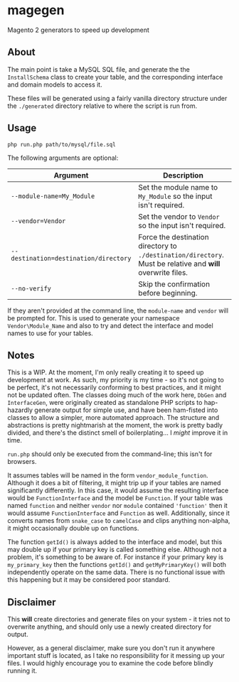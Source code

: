 # magegen
Magento 2 generators to speed up development

## About
The main point is take a MySQL SQL file, and generate the the `InstallSchema` class to create your table, and the corresponding interface and domain models to access it.

These files will be generated using a fairly vanilla directory structure under the `./generated` directory relative to where the script is run from.

## Usage
`php run.php path/to/mysql/file.sql`

The following arguments are optional:

|Argument|Description|
|---|---|
`--module-name=My_Module` | Set the module name to `My_Module` so the input isn't required.
`--vendor=Vendor` | Set the vendor to `Vendor` so the input isn't required.
`--destination=destination/directory` | Force the destination directory to `./destination/directory`. Must be relative and **will** overwrite files.
`--no-verify` | Skip the confirmation before beginning.

If they aren't provided at the command line, the `module-name` and `vendor` will be prompted for. This is used to generate your namespace `Vendor\Module_Name` and also to try and detect the interface and model names to use for your tables.

## Notes
This is a WIP. At the moment, I'm only really creating it to speed up development at work. As such, my priority is my time - so it's not going to be perfect, it's not necessarily conforming to best practices, and it might not be updated often. The classes doing much of the work here, `DbGen` and `InterfaceGen`, were originally created as standalone PHP scripts to hap-hazardly generate output for simple use, and have been ham-fisted into classes to allow a simpler, more automated approach. The structure and abstractions is pretty nightmarish at the moment, the work is pretty badly divided, and there's the distinct smell of boilerplating... I _might_ improve it in time.

`run.php` should only be executed from the command-line; this isn't for browsers.

It assumes tables will be named in the form `vendor_module_function`. Although it does a bit of filtering, it might trip up if your tables are named significantly differently. In this case, it would assume the resulting interface would be `FunctionInterface` and the model be `Function`. If your table was named `function` and neither `vendor` nor `module` contained `'function'` then it would assume `FunctionInterface` and `Function` as well. Additionally, since it converts names from `snake_case` to `camelCase` and clips anything non-alpha, it might occasionally double up on functions.

The function `getId()` is always added to the interface and model, but this may double up if your primary key is called something else. Although not a problem, it's something to be aware of. For instance if your primary key is `my_primary_key` then the functions `getId()` and `getMyPrimaryKey()` will both independently operate on the same data. There is no functional issue with this happening but it may be considered poor standard.

## Disclaimer
This **will** create directories and generate files on your system - it tries not to overwrite anything, and should only use a newly created directory for output.

However, as a general disclaimer, make sure you don't run it anywhere important stuff is located, as I take no responsibility for it messing up your files. I would highly encourage you to examine the code before blindly running it.